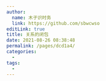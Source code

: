 ```yaml
---
author: 
  name: 木子识时务
  link: https://github.com/sbwcwso
editLink: true
title: 关系的闭包
date: 2021-08-26 08:38:48
permalink: /pages/dcd1a4/
categories: 
  - 
tags: 
  - 
---
```

